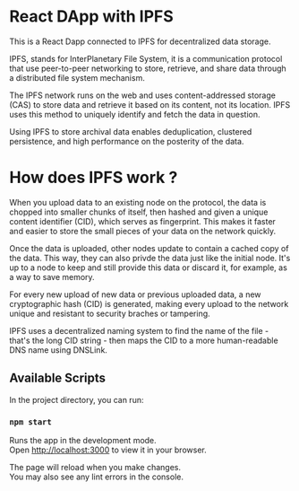 # React DApp with IPFS

This is a React Dapp connected to IPFS for decentralized data storage.

IPFS, stands for InterPlanetary File System, it is a communication protocol that use peer-to-peer networking to store, retrieve, and share data through a distributed file system mechanism.

The IPFS network runs on the web and uses content-addressed storage (CAS) to store data and retrieve it based on its content, not its location. IPFS uses this method to uniquely identify and fetch the data in question.

Using IPFS to store archival data enables deduplication, clustered persistence, and high performance on the posterity of the data.

# How does IPFS work ?

When you upload data to an existing node on the protocol, the data is chopped into smaller chunks of itself, then hashed and given a unique content identifier (CID), which serves as fingerprint. This makes it faster and easier to store the small pieces of your data on the network quickly.

Once the data is uploaded, other nodes update to contain a cached copy of the data. This way, they can also privde the data just like the initial node. It's up to a node to keep and still provide this data or discard it, for example, as a way to save memory.

For every new upload of new data or previous uploaded data, a new cryptographic hash (CID) is generated, making every upload to the network unique and resistant to security braches or tampering.

IPFS uses a decentralized naming system to find the name of the file - that's the long CID string - then maps the CID to a more human-readable DNS name using DNSLink.

## Available Scripts

In the project directory, you can run:

### `npm start`

Runs the app in the development mode.\
Open [http://localhost:3000](http://localhost:3000) to view it in your browser.

The page will reload when you make changes.\
You may also see any lint errors in the console.
